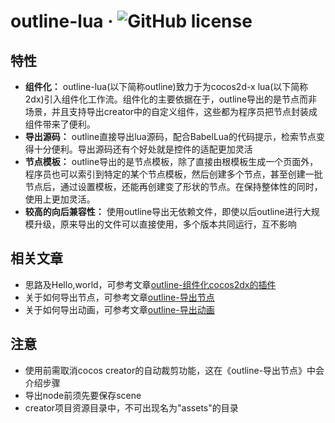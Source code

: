 outline-lua &middot; ![GitHub license](https://img.shields.io/badge/license-MIT-blue.svg)
=======
特性
-------
* **组件化：** outline-lua(以下简称outline)致力于为cocos2d-x lua(以下简称2dx)引入组件化工作流。组件化的主要依据在于，outline导出的是节点而非场景，并且支持导出creator中的自定义组件，这些都为程序员把节点封装成组件带来了便利。
* **导出源码：** outline直接导出lua源码，配合BabelLua的代码提示，检索节点变得十分便利。导出源码还有个好处就是控件的适配更加灵活
* **节点模板：** outline导出的是节点模板，除了直接由根模板生成一个页面外，程序员也可以索引到特定的某个节点模板，然后创建多个节点，甚至创建一批节点后，通过设置模板，还能再创建变了形状的节点。在保持整体性的同时，使用上更加灵活。 
* **较高的向后兼容性：** 使用outline导出无依赖文件，即使以后outline进行大规模升级，原来导出的文件可以直接使用，多个版本共同运行，互不影响

相关文章
--------
* 思路及Hello,world，可参考文章[outline-组件化cocos2dx的插件](https://www.jianshu.com/p/aba7d1deebcd)  
* 关于如何导出节点，可参考文章[outline-导出节点](https://www.jianshu.com/p/2b1766662498)  
* 关于如何导出动画，可参考文章[outline-导出动画](https://www.jianshu.com/p/a7a9e2a972f5)  

  
注意
---------
*  使用前需取消cocos creator的自动裁剪功能，这在《outline-导出节点》中会介绍步骤  
*  导出node前须先要保存scene 
*  creator项目资源目录中，不可出现名为"assets"的目录
        
        
